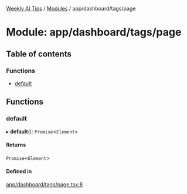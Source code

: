 [Weekly AI Tips](../README.md) / [Modules](../modules.md) / app/dashboard/tags/page

# Module: app/dashboard/tags/page

## Table of contents

### Functions

- [default](app_dashboard_tags_page.md#default)

## Functions

### default

▸ **default**(): `Promise`\<`Element`\>

#### Returns

`Promise`\<`Element`\>

#### Defined in

[app/dashboard/tags/page.tsx:8](https://github.com/alexsoyes/weekly-ai-tips/blob/a5c5a395ae8c55cfba018def4dd85212d123191c/app/dashboard/tags/page.tsx#L8)
